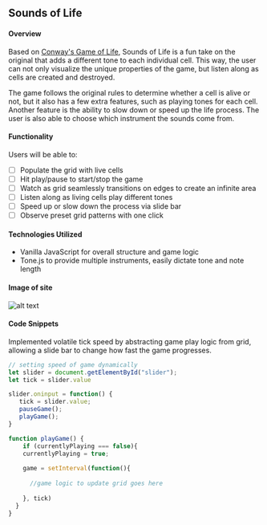 
## Sounds of Life
#### Overview
Based on [Conway's Game of Life](https://en.wikipedia.org/wiki/Conway%27s_Game_of_Life), Sounds of Life is a fun take on the original that adds a different tone to each individual cell. This way, the user can not only visualize the unique properties of the game, but listen along as cells are created and destroyed.

The game follows the original rules to determine whether a cell is alive or not, but it also has a few extra features, such as playing tones for each cell. Another feature is the ability to slow down or speed up the life process. The user is also able to choose which instrument the sounds come from.

#### Functionality
Users will be able to:

- [ ] Populate the grid with live cells
- [ ] Hit play/pause to start/stop the game
- [ ] Watch as grid seamlessly transitions on edges to create an infinite area
- [ ] Listen along as living cells play different tones
- [ ] Speed up or slow down the process via slide bar
- [ ] Observe preset grid patterns with one click

#### Technologies Utilized
 * Vanilla JavaScript for overall structure and game logic
 * Tone.js to provide multiple instruments, easily dictate tone and note length

#### Image of site 
![alt text](https://preview.ibb.co/itOiYV/Screen-Shot-2018-11-07-at-10-01-58-PM.png)

#### Code Snippets
Implemented volatile tick speed by abstracting game play logic from grid, allowing a slide bar to change how fast the game progresses. 
``` javascript
// setting speed of game dynamically
let slider = document.getElementById("slider");
let tick = slider.value

slider.oninput = function() {
   tick = slider.value;
   pauseGame();
   playGame();
}

function playGame() {
    if (currentlyPlaying === false){
    currentlyPlaying = true;
    
    game = setInterval(function(){
    
      //game logic to update grid goes here
    
    }, tick)
  }
}
```

